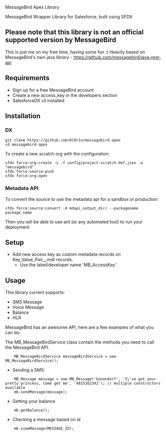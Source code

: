 MessageBird Apex Library

MessageBird Wrapper Library for Salesforce, built using SFDX

## Please note that this library is not an official supported version by MessageBird

This is just me on my free time, having some fun :)
Heavily based on MessageBird's own java library - https://github.com/messagebird/java-rest-api
## Requirements

- Sign up for a free MessageBird account
- Create a new access_key in the developers section
- SalesforceDX cli installed

## Installation
### DX

    git clone https://github.com/0l0r1n/messagebird-apex
    cd messagebird-apex

To create a new scratch org with the configuration:

    sfdx force:org:create -s -f config/project-scratch-def.json -a "messagebird"
    sfdx force:source:push
    sfdx force:org:open

### Metadata API
To convert the source to use the metadata api for a sandbox or production:

    sfdx force:source:convert -d mdapi_output_dir/ --packagename package_name

Then you will be able to use ant (or any automated tool) to run your deployment
## Setup

- Add new access key as custom metadata records on Key_Value_Pair__mdt records.
    - Use the label/developer name 'MB_AccessKey'

## Usage

This library current supports:

- SMS Message
- Voice Message
- Balance
- HLR

MessageBird has an awesome API, here are a few examples of what you can do:

The MB_MessageBirdService class contain the methods you need to call the MessageBird API.
```apex
    MB_MessageBirdService messageBirdService = new MB_MessageBirdService();
```
- Sending a SMS:
```apex
    MB_Message message = new MB_Message('Ganondorf', 'I\'ve got your pretty princess, come get me', '4815162342'); // multiple constructors available
    mb.sendMessage(message);
```

- Getting your balance
```apex
    mb.getBalance();
```

- Checking a message based on id
```apex
    mb.viewMessage(MESSAGE_ID);
```


